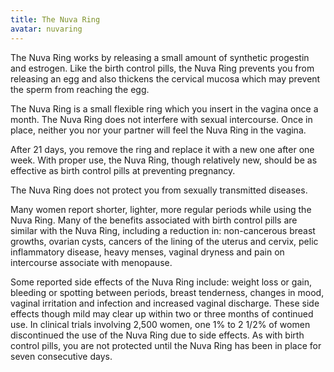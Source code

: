 ```yaml
---
title: The Nuva Ring
avatar: nuvaring
---
```


The Nuva Ring works by releasing a small amount of synthetic progestin
and estrogen.  Like the birth control pills, the Nuva Ring prevents you
from releasing an egg and also thickens the cervical mucosa which may
prevent the sperm from reaching the egg.

The Nuva Ring is a small flexible ring which you insert in the vagina
once a month.  The Nuva Ring does not interfere with sexual intercourse.
Once in place, neither you nor your partner will feel the Nuva Ring in
the vagina.

After 21 days, you remove the ring and replace it with a new one after
one week.  With proper use, the Nuva Ring, though relatively new, should
be as effective as birth control pills at preventing pregnancy.

The Nuva Ring does not protect you from sexually transmitted diseases.

Many women report shorter, lighter, more regular periods while using the
Nuva Ring.  Many of the benefits associated with birth control pills are
similar with the Nuva Ring, including a reduction in:  non-cancerous
breast growths, ovarian cysts, cancers of the lining of the uterus and
cervix, pelic inflammatory disease, heavy menses, vaginal dryness and
pain on intercourse associate with menopause.

Some reported side effects of the Nuva Ring include:  weight loss or
gain, bleeding or spotting between periods, breast tenderness, changes
in mood, vaginal irritation and infection and increased vaginal
discharge.  These side effects though mild may clear up within two or
three months of continued use.  In clinical trials involving 2,500
women, one 1% to 2 1/2% of women discontinued the use of the Nuva Ring
due to side effects.  As with birth control pills, you are not protected
until the Nuva Ring has been in place for seven consecutive days.

